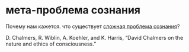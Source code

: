 # мета-проблема сознания
Почему нам кажется. что существует [сложная проблема сознания](%D1%81%D0%BB%D0%BE%D0%B6%D0%BD%D0%B0%D1%8F%20%D0%BF%D1%80%D0%BE%D0%B1%D0%BB%D0%B5%D0%BC%D0%B0%20%D1%81%D0%BE%D0%B7%D0%BD%D0%B0%D0%BD%D0%B8%D1%8F)?

D. Chalmers, R. Wiblin, A. Koehler, and K. Harris, “David Chalmers on the nature and ethics of consciousness.”